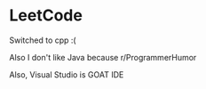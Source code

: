 # LeetCode 

Switched to cpp :(

Also I don't like Java because r/ProgrammerHumor

Also, Visual Studio is GOAT IDE
